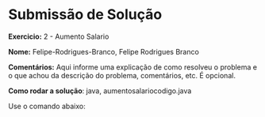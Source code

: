 # Submissão de Solução

**Exercicio:** 2 - Aumento Salario

**Nome:** Felipe-Rodrigues-Branco, Felipe Rodrigues Branco

**Comentários:** Aqui informe uma explicação de como resolveu o problema e o que achou da descrição do problema, comentários, etc. É opcional.

**Como rodar a solução**: java, aumentosalariocodigo.java

Use o comando abaixo: 
